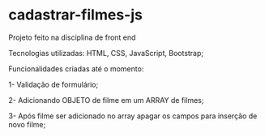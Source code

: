 # cadastrar-filmes-js
Projeto feito na disciplina de front end

Tecnologias utilizadas: HTML, CSS, JavaScript, Bootstrap;

Funcionalidades criadas até o momento:


1- Validação de formulário;

2- Adicionando OBJETO de filme em um ARRAY de filmes;

3- Após filme ser adicionado no array apagar os campos para inserção de novo filme;
